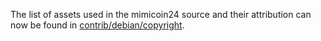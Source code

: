 The list of assets used in the mimicoin24 source and their attribution can now be found in [contrib/debian/copyright](../contrib/debian/copyright).
